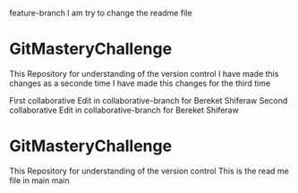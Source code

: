  feature-branch
I am try to change the readme file
# GitMasteryChallenge
This Repository for understanding of the version control 
I have made this changes as a seconde time
I have made this changes for the third time

First collaborative Edit in collaborative-branch for Bereket Shiferaw
Second collaborative Edit in collaborative-branch for Bereket Shiferaw

# GitMasteryChallenge
This Repository for understanding of the version control 
This is the read me file in main 
 main
